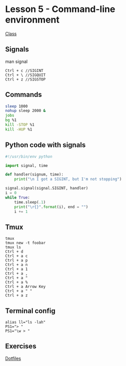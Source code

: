 # Lesson 5 - Command-line environment

[Class](https://missing.csail.mit.edu/2020/command-line/)

## Signals

man signal

```
Ctrl + c //SIGINT
Ctrl + \ //SIGQUIT
Ctrl + z //SIGSTOP
```

## Commands

```bash
sleep 1000
nohup sleep 2000 &
jobs
bg %1
kill -STOP %1
kill -HUP %1
```

## Python code with signals

```python
#!/usr/bin/env python

import signal, time

def handler(signum, time):
    print("\n I got a SIGINT, but I'm not stopping")

signal.signal(signal.SIGINT, handler)
i = 0
while True:
    time.sleep(.1)
    print("\r{}".format(i), end = "")
    i += 1
```

## Tmux

```
tmux
tmux new -t foobar
tmux ls
Ctrl + d
Ctrl + a c
Ctrl + a p
Ctrl + a n
Ctrl + a 1
Ctrl + a ,
Ctrl + a "
Ctrl + a %
Ctrl + a Arrow Key
Ctrl + a " "
Ctrl + a z
```

## Terminal config

```
alias ll="ls -lah"
PS1="> "
PS1="\w > "
```

## Exercises

[Dotfiles](https://github.com/emelipasini/dotfiles)

